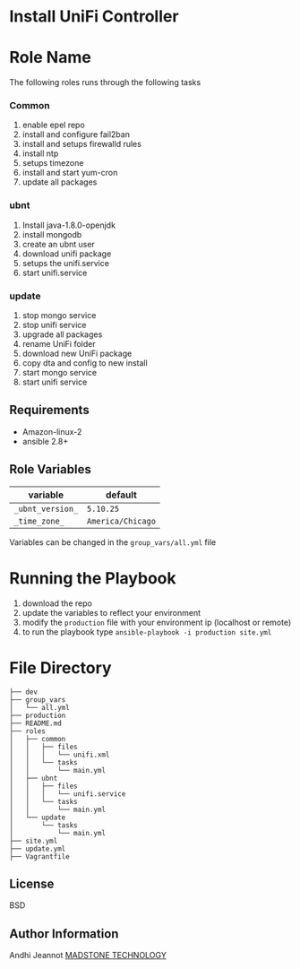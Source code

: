 # Install UniFi Controller


Role Name
=========

The following roles runs through the following tasks

### Common

1. enable epel repo
2. install and configure fail2ban
3. install and setups firewalld rules
4. install ntp
5. setups timezone
6. install and start yum-cron
7. update all packages

### ubnt

1. Install java-1.8.0-openjdk
2. install mongodb
3. create an ubnt user
4. download unifi package
5. setups the unifi.service
6. start unifi.service

### update

1. stop mongo service
2. stop unifi service
3. upgrade all packages
4. rename UniFi folder
5. download new UniFi package
6. copy dta and config to new install
7. start mongo service
8. start unifi service


Requirements
------------

* Amazon-linux-2
* ansible 2.8+
  
Role Variables
--------------


| variable         | default           |
| ---------------- | ----------------- |
| `_ubnt_version_` | `5.10.25`         |
| `_time_zone_`    | `America/Chicago` |

Variables can be changed in the `group_vars/all.yml` file

Running the Playbook
====================

1. download the repo
2. update the variables to reflect your environment
3. modify the `production` file with your environment ip (localhost or remote)
4. to run the playbook type `ansible-playbook -i production site.yml`   


File Directory
==============


```
├── dev
├── group_vars
│   └── all.yml
├── production
├── README.md
├── roles
│   ├── common
│   │   ├── files
│   │   │   └── unifi.xml
│   │   └── tasks
│   │       └── main.yml
│   ├── ubnt
│   │   ├── files
│   │   │   └── unifi.service
│   │   └── tasks
│   │       └── main.yml
│   └── update
│       └── tasks
│           └── main.yml
├── site.yml
├── update.yml
├── Vagrantfile

```



License
-------

BSD

Author Information
------------------

Andhi Jeannot
[MADSTONE TECHNOLOGY][2]

[2]: https://madstone.io
